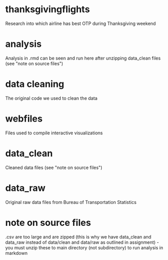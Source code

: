 # thanksgivingflights
Research into which airline has best OTP during Thanksgiving weekend

# analysis
Analysis in .rmd can be seen and run here after unzipping data_clean files (see "note on source files")

# data cleaning
The original code we used to clean the data

# webfiles
Files used to compile interactive visualizations

# data_clean
Cleaned data files (see "note on source files")

# data_raw
Original raw data files from Bureau of Transportation Statistics

# note on source files
.csv are too large and are zipped (this is why we have data_clean and data_raw instead of data/clean and data/raw as outlined in assignment) - you must unzip these to main directory (not subdirectory) to run analysis in markdown

